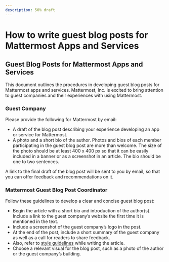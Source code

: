 ```yaml
---
description: 50% draft
---
```


# How to write guest blog posts for Mattermost Apps and Services

## Guest Blog Posts for Mattermost Apps and Services

This document outlines the procedures in developing guest blog posts for Mattermost apps and services. Mattermost, Inc. is excited to bring attention to guest companies and their experiences with using Mattermost.

### Guest Company

Please provide the following for Mattermost by email:

* A draft of the blog post describing your experience developing an app or service for Mattermost.
* A photo and a short bio of the author. Photos and bios of each member participating in the guest blog post are more than welcome. The size of the photo should be at least 400 x 400 px so that it can be easily included in a banner or as a screenshot in an article. The bio should be one to two sentences.

A link to the final draft of the blog post will be sent to you by email, so that you can offer feedback and recommendations on it.

### Mattermost Guest Blog Post Coordinator

Follow these guidelines to develop a clear and concise guest blog post:

* Begin the article with a short bio and introduction of the author\(s\). Include a link to the guest company’s website the first time it is mentioned in the text.
* Include a screenshot of the guest company’s logo in the post.
* At the end of the post, include a short summary of the guest company as well as a call for readers to share feedback.
* Also, refer to [style guidelines](https://docs.mattermost.com/process/marketing-guidelines.html) while writing the article.
* Choose a relevant visual for the blog post, such as a photo of the author or the guest company’s building.

